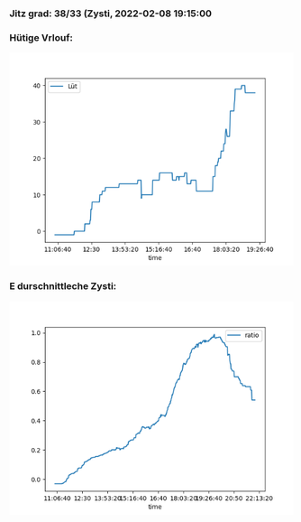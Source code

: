 ### Jitz grad: 38/33 (Zysti, 2022-02-08 19:15:00

### Hütige Vrlouf:
![Graph](Today.png)

### E durschnittleche Zysti:
![Graph](Zysti.png)